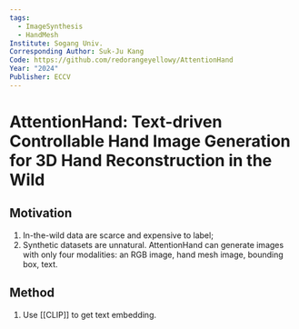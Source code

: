 ```yaml
---
tags:
  - ImageSynthesis
  - HandMesh
Institute: Sogang Univ.
Corresponding Author: Suk-Ju Kang
Code: https://github.com/redorangeyellowy/AttentionHand
Year: "2024"
Publisher: ECCV
---
```

# AttentionHand: Text-driven Controllable Hand Image Generation for 3D Hand Reconstruction in the Wild
## Motivation
1. In-the-wild data are scarce and expensive to label;
2. Synthetic datasets are unnatural.
AttentionHand can generate images with only four modalities: an RGB image, hand mesh image, bounding box, text.
## Method
1. Use [[CLIP]] to get text embedding.